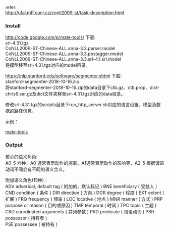refer: <br>http://ufal.mff.cuni.cz/conll2009-st/task-description.html



### Install

http://code.google.com/p/mate-tools/ 下载:<br>srl-4.31.tgz<br>CoNLL2009-ST-Chinese-ALL.anna-3.3.parser.model<br>CoNLL2009-ST-Chinese-ALL.anna-3.3.postagger.model<br>CoNLL2009-ST-Chinese-ALL.anna-3.3.srl-4.1.srl.model<br>将模型移至srl-4.31.tgz对应的model目录。

https://nlp.stanford.edu/software/segmenter.shtml 下载:<br>stanford-segmenter-2018-10-16.zip<br>将stanford-segmenter-2018-10-16.zip的data目录下ctb.gz、ctb.prop、dict-chris6.ser.gz及dict文件夹移至srl-4.31.tgz对应的data目录。

修改srl-4.31.tgz的scripts目录下run_http_server.sh对应的语言设置、模型及数据的路径信息。

示例：

[mate-tools](https://github.com/bifeng/nlp_tools/raw/master/srl_mate)

### Output



核心的语义角色: <br>A0-5 六种，A0 通常表示动作的施事，A1通常表示动作的影响等，A2-5 根据谓语动词不同会有不同的语义含义。

附加语义角色(15种)：<br>ADV adverbial, default tag ( 附加的，默认标记 )
BNE beneﬁciary ( 受益人 )
CND condition ( 条件 )
DIR direction ( 方向 )
DGR degree ( 程度 )
EXT extent ( 扩展 )
FRQ frequency ( 频率 )
LOC locative ( 地点 )
MNR manner ( 方式 )
PRP purpose or reason ( 目的或原因 )
TMP temporal ( 时间 )
TPC topic ( 主题 )
CRD coordinated arguments ( 并列参数 )
PRD predicate ( 谓语动词 )
PSR possessor ( 持有者 )<br>PSE possessee ( 被持有 )















